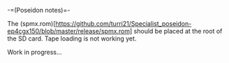 -=(Poseidon notes)=-

The (spmx.rom)[https://github.com/turri21/Specialist_poseidon-ep4cgx150/blob/master/release/spmx.rom] should be placed at the root of the SD card. 
Tape loading is not working yet.


Work in progress...
